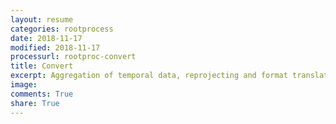 ```yaml
---
layout: resume
categories: rootprocess
date: 2018-11-17
modified: 2018-11-17
processurl: rootproc-convert
title: Convert
excerpt: Aggregation of temporal data, reprojecting and format translation of spatial data etc
image: 
comments: True
share: True
---
```

